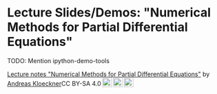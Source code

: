 # Lecture Slides/Demos: "Numerical Methods for Partial Differential Equations"

TODO: Mention ipython-demo-tools

<p xmlns:dct="http://purl.org/dc/terms/"
xmlns:cc="http://creativecommons.org/ns#" class="license-text"><a
rel="cc:attributionURL" href="https://github.com/inducer/numpde-notes"><span
rel="dct:title">Lecture notes "Numerical Methods for Partial Differential
Equations"</span></a> by <a rel="cc:attributionURL"
href="https://mathema.tician.de/aboutme/"><span
rel="cc:attributionName">Andreas Kloeckner</span></a>CC BY-SA 4.0<a
href="https://creativecommons.org/licenses/by-sa/4.0"><img
style="height:22px!important;margin-left: 3px;vertical-align:text-bottom;"
src="https://search.creativecommons.org/static/img/cc_icon.svg" /><img
style="height:22px!important;margin-left: 3px;vertical-align:text-bottom;"
src="https://search.creativecommons.org/static/img/cc-by_icon.svg" /><img
style="height:22px!important;margin-left: 3px;vertical-align:text-bottom;"
src="https://search.creativecommons.org/static/img/cc-sa_icon.svg" /></a></p>
